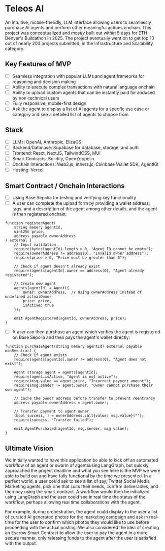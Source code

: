 # Teleos AI
An intuitive, mobile-friendly, LLM interface allowing users to seamlessly purchase AI agents and perform other meaningful actions onchain. This project was conceptualized and *mostly* built out within 5 days for ETH Denver's Buildathon in 2025. The project eventually went on to get top 10 out of nearly 200 projects submitted, in the Infrastructure and Scalability category.

## Key Features of MVP
- [ ] Seamless integration with popular LLMs and agent frameorks for reasoning and decision making
- [ ] Ability to execute complex transactions with natural language onchain
- [ ] Ability to upload custom agents that can be instantly paid for andused by non-technical users
- [ ] Fully responsive, mobile-first design
- [ ] Ask the agent to display a list of AI agents for a specfic use case or category and see a detailed list of agents to choose from
## Stack
- [ ] LLMs: OpenAI, Anthropic, ElizaOS
- [ ] Backend/Datanase: Supabase for database, storage, and auth
- [ ] Frontend: React, NextJS, TailwindCSS, MUI
- [ ] Smart Contracts: Solidity, OpenZeppelin
- [ ] Onchain Interactions: Web3.js, ethers.js, Coinbase Wallet SDK, AgentKit
- [ ] Hosting: Vercel

## Smart Contract / Onchain Interactions
- [ ] Using Base Sepolia for testing and verifying key functionality
- [ ] A user can complete the upload form by providing a wallet address, tags, and a description of the agent among other details, and the agent is then registered onchain:

```solidity
function registerAgent(
    string memory agentId, 
    uint256 price,
    address payable ownerAddress
) external {
    // Input validation
    require(bytes(agentId).length > 0, "Agent ID cannot be empty");
    require(ownerAddress != address(0), "Invalid owner address");
    require(price > 0, "Price must be greater than 0");
    
    // Check if agent doesn't already exist
    require(agents[agentId].owner == address(0), "Agent already registered");
    
    // Create new agent
    agents[agentId] = Agent({
        owner: ownerAddress,  // Using ownerAddress instead of undefined actualOwner
        price: price,
        isActive: true
    });
    
    emit AgentRegistered(agentId, ownerAddress, price);
}
```

- [ ] A user can then purchase an agent which verifies the agent is registered on Base Sepolia and then pays the agent's wallet directly:

```solidity
function purchaseAgent(string memory agentId) external payable nonReentrant {
    // Check if agent exists
    require(agents[agentId].owner != address(0), "Agent does not exist");
    
    Agent storage agent = agents[agentId];
    require(agent.isActive, "Agent is not active");
    require(msg.value == agent.price, "Incorrect payment amount");
    require(msg.sender != agent.owner, "Owner cannot purchase their own agent");
    
    // Cache the owner address before transfer to prevent reentrancy
    address payable ownerAddress = agent.owner;
    
    // Transfer payment to agent owner
    (bool success, ) = ownerAddress.call{value: msg.value}("");
    require(success, "Transfer failed");
    
    emit AgentPurchased(agentId, msg.sender, msg.value);
}
```

## Ultimate Vision

We initially wanted to have this application be able to kick off an automated workflow of an agent or swarm of agentsusing LangGraph, but quickly approached the project deadline and what you see here is the MVP we were able to build out and have fully functional by the time we presented. In a perfect world, a user could ask to see a list of say, Twitter Social Media Marketing agents, pick one that suits their needs, confirm deliverables, and then pay using the smart contract. A workflow would then be initialized using LangGraph and the user could see in real time the status of the workflow, perhaps allowing real time collaborations with the agent.

For example, during orchestration, the agent could display to the user a list of curated AI generated photos for the marketing campaign and ask in real-time for the user to confirm which photos they would like to use before proceeding with the actual posting. We also considered the idea of creating an Escrow Smart Contract to allow the user to pay the agent in a more secure manner, only releasing funds to the agent after the user is satisfied with the output.





